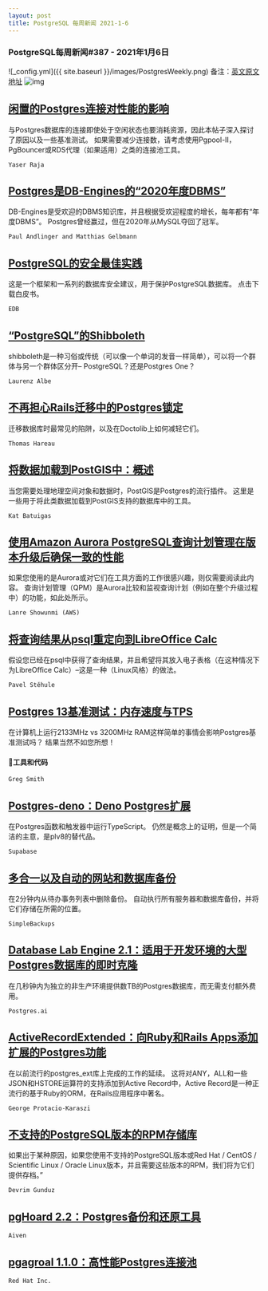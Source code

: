 ```yaml
---
layout: post
title: PostgreSQL 每周新闻 2021-1-6
---
```

### PostgreSQL每周新闻#387 - 2021年1月6日
![_config.yml]({{ site.baseurl }}/images/PostgresWeekly.png)
备注：[英文原文地址](https://postgresweekly.com/issues/387)
![img](https://res.cloudinary.com/cpress/image/upload/e_grayscale,w_150,h_170,c_pad,g_south/xrupigpv8kyjqotfdgy8.jpg)
## [闲置的Postgres连接对性能的影响](https://postgresweekly.com/link/100711/web)
与Postgres数据库的连接即使处于空闲状态也要消耗资源，因此本帖子深入探讨了原因以及一些基准测试。 如果需要减少连接数，请考虑使用Pgpool-II，PgBouncer或RDS代理（如果适用）之类的连接池工具。


`Yaser Raja `
## [Postgres是DB-Engines的“2020年度DBMS”](https://postgresweekly.com/link/100715/web)
DB-Engines是受欢迎的DBMS知识库，并且根据受欢迎程度的增长，每年都有“年度DBMS”。 Postgres曾经赢过，但在2020年从MySQL夺回了冠军。


`Paul Andlinger and Matthias Gelbmann `
## [PostgreSQL的安全最佳实践](https://postgresweekly.com/link/100717/web)
这是一个框架和一系列的数据库安全建议，用于保护PostgreSQL数据库。 点击下载白皮书。


`EDB `
## [“PostgreSQL”的Shibboleth](https://postgresweekly.com/link/100718/web)
shibboleth是一种习俗或传统（可以像一个单词的发音一样简单），可以将一个群体与另一个群体区分开– PostgreSQL？还是Postgres One？


`Laurenz Albe `
## [不再担心Rails迁移中的Postgres锁定](https://postgresweekly.com/link/100719/web)
迁移数据库时最常见的陷阱，以及在Doctolib上如何减轻它们。


`Thomas Hareau `
## [将数据加载到PostGIS中：概述](https://postgresweekly.com/link/100720/web)
当您需要处理地理空间对象和数据时，PostGIS是Postgres的流行插件。 这里是一些用于将此类数据加载到PostGIS支持的数据库中的工具。


`Kat Batuigas `
## [使用Amazon Aurora PostgreSQL查询计划管理在版本升级后确保一致的性能](https://postgresweekly.com/link/100721/web)
如果您使用的是Aurora或对它们在工具方面的工作很感兴趣，则仅需要阅读此内容。 查询计划管理（QPM）是Aurora比较和监视查询计划（例如在整个升级过程中）的功能，如此处所示。


`Lanre Showunmi (AWS) `
## [将查询结果从psql重定向到LibreOffice Calc](https://postgresweekly.com/link/100723/web)
假设您已经在psql中获得了查询结果，并且希望将其放入电子表格（在这种情况下为LibreOffice Calc）–这是一种（Linux风格）的做法。


`Pavel Stěhule `
## [Postgres 13基准测试：内存速度与TPS](https://postgresweekly.com/link/100724/web)
在计算机上运行2133MHz vs 3200MHz RAM这样简单的事情会影响Postgres基准测试吗？ 结果当然不如您所想！

#### 🔧工具和代码

`Greg Smith `
## [Postgres-deno：Deno Postgres扩展](https://postgresweekly.com/link/100725/web)
在Postgres函数和触发器中运行TypeScript。 仍然是概念上的证明，但是一个简洁的主意，是plv8的替代品。


`Supabase `
## [多合一以及自动的网站和数据库备份](https://postgresweekly.com/link/100726/web)
在2分钟内从待办事务列表中删除备份。 自动执行所有服务器和数据库备份，并将它们存储在所需的位置。


`SimpleBackups `
## [Database Lab Engine 2.1：适用于开发环境的大型Postgres数据库的即时克隆](https://postgresweekly.com/link/100727/web)
在几秒钟内为独立的非生产环境提供数TB的Postgres数据库，而无需支付额外费用。


`Postgres.ai `
## [ActiveRecordExtended：向Ruby和Rails Apps添加扩展的Postgres功能](https://postgresweekly.com/link/100728/web)
在以前流行的postgres_ext库上完成的工作的延续。 这将对ANY，ALL和一些JSON和HSTORE运算符的支持添加到Active Record中，Active Record是一种正流行的基于Ruby的ORM，在Rails应用程序中著名。


`George Protacio-Karaszi `
## [不支持的PostgreSQL版本的RPM存储库](https://postgresweekly.com/link/100734/web)
如果出于某种原因，如果您使用不支持的PostgreSQL版本或Red Hat / CentOS / Scientific Linux / Oracle Linux版本，并且需要这些版本的RPM，我们将为它们提供存档。”


`Devrim Gunduz `
## [pgHoard 2.2：Postgres备份和还原工具](https://postgresweekly.com/link/100731/web)


`Aiven `
## [pgagroal 1.1.0：高性能Postgres连接池](https://postgresweekly.com/link/100732/web)


`Red Hat Inc. `

